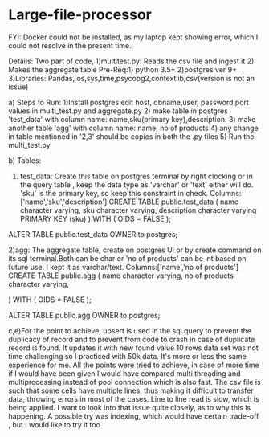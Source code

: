 # Large-file-processor

FYI: Docker could not be installed, as my laptop kept showing error, which I could not resolve in the present time.

Details: Two part of code, 1)multitest.py: Reads the csv file and ingest it 
			   2) Makes the aggregate table
Pre-Req:1) python 3.5+
	2)postgres ver 9+
	3)Libraries: Pandas, os,sys,time,psycopg2,contextlib,csv(version is not an issue)


a)
Steps to Run:
1)Install postgres edit host, dbname,user, password,port values in multi_test.py and aggregate.py
2) make table in postgres 'test_data' with column name: name,sku(primary key),description. 
3) make another table 'agg' with column name: name, no of products
4) any change in table mentioned in '2,3' should be copies in both the .py files
5) Run the multi_test.py

b)
Tables:
1) test_data: Create this table on postgres terminal by right clocking or in the query table	, keep the data type as 'varchar' or 'text' either will do. 'sku' is the primary key, so keep this constraint in check. 
Columns:['name','sku','description']
CREATE TABLE public.test_data
(
    name character varying,
    sku character varying,
    description character varying
    PRIMARY KEY (sku)
)
WITH (
    OIDS = FALSE
);

ALTER TABLE public.test_data
    OWNER to postgres;

2)agg: The aggregate table, create on postgres UI or by create command on its sql terminal.Both can be char or 'no of products' can be int based on future use. I kept it as varchar/text. 
Columns:['name','no of products']
CREATE TABLE public.agg
(
    name character varying,
    no of products character varying,
    
)
WITH (
    OIDS = FALSE
);

ALTER TABLE public.agg
    OWNER to postgres;


c,e)For the point to achieve, upsert is used in the sql query to prevent the duplicacy of record and to prevent from code to crash in case of duplicate record is found. It updates it with new found value
10 rows data set was not time challenging so I practiced with 50k data. It's more or less the same experience for me.
All the points were tried to achieve, in case of more time if I would have been given I would have compared multi threading and multiprocessing instead of pool connection which is also fast. 
The csv file is such that some cells have multiple lines, thus making it difficult to transfer data, throwing errors in most of the cases. Line to line read is slow, which is being applied. 
I want to look into that issue quite closely, as to why this is happening.
A possible try was indexing, which would have certain trade-off , but I would like to try it too

